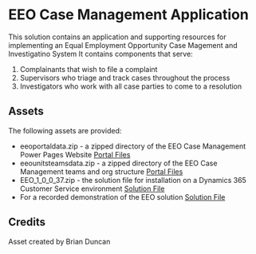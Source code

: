 # EEO Case Management Application
This solution contains an application and supporting resources for implementing an Equal Employment Opportunity Case Magement and Investigatino System
It contains components that serve:
  1. Complainants that wish to file a complaint
  2. Supervisors who triage and track cases throughout the process
  3. Investigators who work with all case parties to come to a resolution

## Assets
The following assets are provided:
  - eeoportaldata.zip - a zipped directory of the EEO Case Management Power Pages Website [Portal Files](https://github.com/microsoft/SLG-Business-Applications/releases/download/27/jobs-portal---jobsportal-active.zip)
  - eeounitsteamsdata.zip - a zipped directory of the EEO Case Management teams and org structure [Portal Files](https://github.com/microsoft/SLG-Business-Applications/releases/download/27/jobs-portal---jobsportal-active.zip)
  - EEO_1_0_0_37.zip - the solution file for installation on a Dynamics 365 Customer Service environment [Solution File](https://github.com/microsoft/SLG-Business-Applications/releases/download/27/RecruIT_1_0_0_21.zip)
  - For a recorded demonstration of the EEO solution [Solution File](https://livesend.microsoft.com/i/fcuyqRcxYzP13DljCuNUSjbDgrZGk2uK___MH8DojhFDIBdZpvWu3SQ4cQb1pHX___I45wU9zy6TaPMBrtsW8oTX00WcGsPLUSSIGNeDlxOtesNdm9CoYeb3GVJZ92oeferNsPmIzTPLUSSIGN)
## Credits
  Asset created by Brian Duncan

